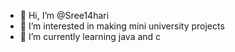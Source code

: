 - 👋 Hi, I’m @Sree14hari
- 👀 I’m interested in making mini university projects
- 🌱 I’m currently learning java and c


<!---
Sree14hari/Sree14hari is a ✨ special ✨ repository because its `README.md` (this file) appears on your GitHub profile.
You can click the Preview link to take a look at your changes.
--->
